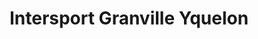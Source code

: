 ---
title: "Intersport Granville Yquelon"
url: /yquelon/intersport-granville-yquelon/
shop: vélo
---